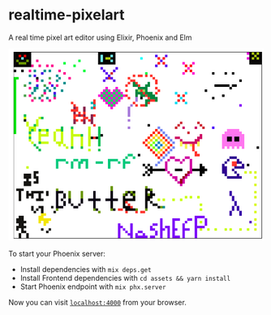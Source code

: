 # realtime-pixelart

A real time pixel art editor using Elixir, Phoenix and Elm

![A masterpiece by NashFP](nashfp.png)

To start your Phoenix server:

  * Install dependencies with `mix deps.get`
  * Install Frontend dependencies with `cd assets && yarn install`
  * Start Phoenix endpoint with `mix phx.server`

Now you can visit [`localhost:4000`](http://localhost:4000) from your browser.